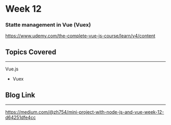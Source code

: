 # Week 12
### Statte management in Vue (Vuex)
https://www.udemy.com/the-complete-vue-js-course/learn/v4/content


## Topics Covered 
---
Vue.js
  - Vuex

## Blog Link
---
https://medium.com/@zh754/mini-project-with-node-js-and-vue-week-12-d64251dfe4cc